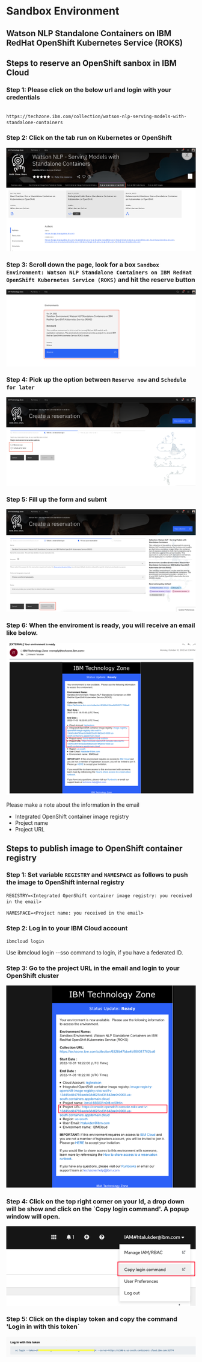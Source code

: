 # Sandbox Environment

## Watson NLP Standalone Containers on IBM RedHat OpenShift Kubernetes Service (ROKS)

## Steps to reserve an OpenShift sanbox in IBM Cloud

### Step 1: Please click on the below url and login with your credentials

```

https://techzone.ibm.com/collection/watson-nlp-serving-models-with-standalone-containers

```

### Step 2: Click on the tab run on Kubernetes or OpenShift

![Step 2](images/step2.png)

### Step 3: Scroll down the page, look for a box `Sandbox Environment: Watson NLP Standalone Containers on IBM RedHat OpenShift Kubernetes Service (ROKS)` and hit the reserve button

![Step 3](images/step3.png)

### Step 4: Pick up the option between `Reserve now` and `Schedule for later`

![Step 4](images/step4.png)

### Step 5: Fill up the form and submt

![Step 5](images/step5.png)

### Step 6: When the enviroment is ready, you will receive an email like below.

![Step 6](images/step6.png)

Please make a note about the information in the email

- Integrated OpenShift container image registry
- Project name
- Project URL

## Steps to publish image to OpenShift container registry

### Step 1: Set variable `REGISTRY` and `NAMESPACE` as follows to push the image to OpenShift internal registry

```
REGISTRY=<Integrated OpenShift container image registry: you received in the email>
```

```
NAMESPACE=<Project name: you received in the email>
```

### Step 2: Log in to your IBM Cloud account

```
ibmcloud login
```

Use ibmcloud login --sso command to login, if you have a federated ID.

### Step 3: Go to the project URL in the email and login to your OpenShift cluster

![Step 7](images/step7.png)

### Step 4: Click on the top right corner on your Id, a drop down will be show and click on the `Copy login command'. A popup window will open.

![Step 8](images/step8.png)

### Step 5: Click on the display token and copy the command 'Login in with this token`

![Step 9](images/step9.png)
